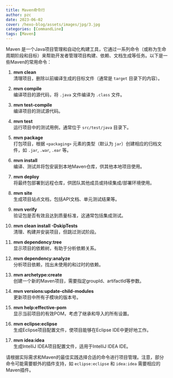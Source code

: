 ```yaml
---
title: Maven命令行
author: pzc
date: 2023-06-02
cover: /hexo-blog/assets/images/jpg/3.jpg
categories: [CommandLine]
tags: [Maven]
---
```

Maven 是一个Java项目管理和自动化构建工具，它通过一系列命令（或称为生命周期阶段和目标）来帮助开发者管理项目构建、依赖、文档生成等任务。以下是一些Maven的常用命令：

1. **mvn clean**  
   清理项目，删除以前编译生成的目标文件（通常是 `target` 目录下的内容）。

2. **mvn compile**  
   编译项目的源代码，将 `.java` 文件编译为 `.class` 文件。

3. **mvn test-compile**  
   编译项目的测试源代码。

4. **mvn test**  
   运行项目中的测试用例，通常位于 `src/test/java` 目录下。

5. **mvn package**  
   打包项目，根据 `<packaging>` 元素的类型（默认为 `jar`）创建相应的归档文件，如 `.jar`, `.war`, `.ear` 等。

6. **mvn install**  
   编译、测试并将包安装到本地Maven仓库，供其他本地项目使用。

7. **mvn deploy**  
   将最终包部署到远程仓库，供团队其他成员或持续集成/部署环境使用。

8. **mvn site**  
   生成项目站点文档，包括API文档、单元测试结果等。

9. **mvn verify**  
   验证包是否有效且达到质量标准，这通常包括集成测试。

10. **mvn clean install -DskipTests**  
    清理、构建并安装项目，但跳过测试阶段。

11. **mvn dependency:tree**  
    显示项目的依赖树，有助于分析依赖关系。

12. **mvn dependency:analyze**  
    分析项目依赖，找出未使用的和过时的依赖。

13. **mvn archetype:create**  
    创建一个新的Maven项目，需要指定groupId、artifactId等参数。

14. **mvn versions:update-child-modules**  
    更新项目中所有子模块的版本号。

15. **mvn help:effective-pom**  
    显示当前项目的有效POM，考虑了继承和导入的所有设置。

16. **mvn eclipse:eclipse**  
    生成Eclipse项目配置文件，使项目能够在Eclipse IDE中更好地工作。

17. **mvn idea:idea**  
    生成IntelliJ IDEA项目配置文件，适用于IntelliJ IDEA IDE。

请根据实际需求和Maven的最佳实践选择合适的命令进行项目管理。注意，部分命令可能需要额外的插件支持，如 `eclipse:eclipse` 和 `idea:idea` 需要相应的Maven插件。